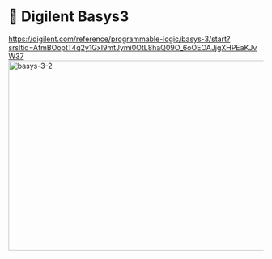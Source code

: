 # 🧩 Digilent Basys3 

https://digilent.com/reference/programmable-logic/basys-3/start?srsltid=AfmBOoptT4q2y1GxI9mtJymi0OtL8haQ09O_6oOEOAJjgXHPEaKJvW37
<img width="600" height="376" alt="basys-3-2" src="https://github.com/user-attachments/assets/32f80ba8-0add-4b61-a1a8-08d3c30d0bd7" />
